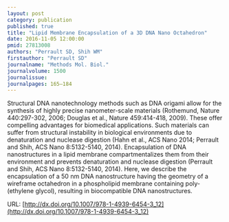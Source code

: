 ```yaml
---
layout: post
category: publication
published: true
title: "Lipid Membrane Encapsulation of a 3D DNA Nano Octahedron"
date: 2016-11-05 12:00:00
pmid: 27813008
authors: "Perrault SD, Shih WM"
firstauthor: "Perrault SD"
journalname: "Methods Mol. Biol."
journalvolume: 1500
journalissue: 
journalpages: 165–184
---
```


Structural DNA nanotechnology methods such as DNA origami allow for the synthesis of highly precise nanometer-scale materials (Rothemund, Nature 440:297-302, 2006; Douglas et al., Nature 459:414-418, 2009). These offer compelling advantages for biomedical applications. Such materials can suffer from structural instability in biological environments due to denaturation and nuclease digestion (Hahn et al., ACS Nano 2014; Perrault and Shih, ACS Nano 8:5132-5140, 2014). Encapsulation of DNA nanostructures in a lipid membrane compartmentalizes them from their environment and prevents denaturation and nuclease digestion (Perrault and Shih, ACS Nano 8:5132-5140, 2014). Here, we describe the encapsulation of a 50 nm DNA nanostructure having the geometry of a wireframe octahedron in a phospholipid membrane containing poly-(ethylene glycol), resulting in biocompatible DNA nanostructures.

URL: [http://dx.doi.org/10.1007/978-1-4939-6454-3_12](http://dx.doi.org/10.1007/978-1-4939-6454-3_12)
